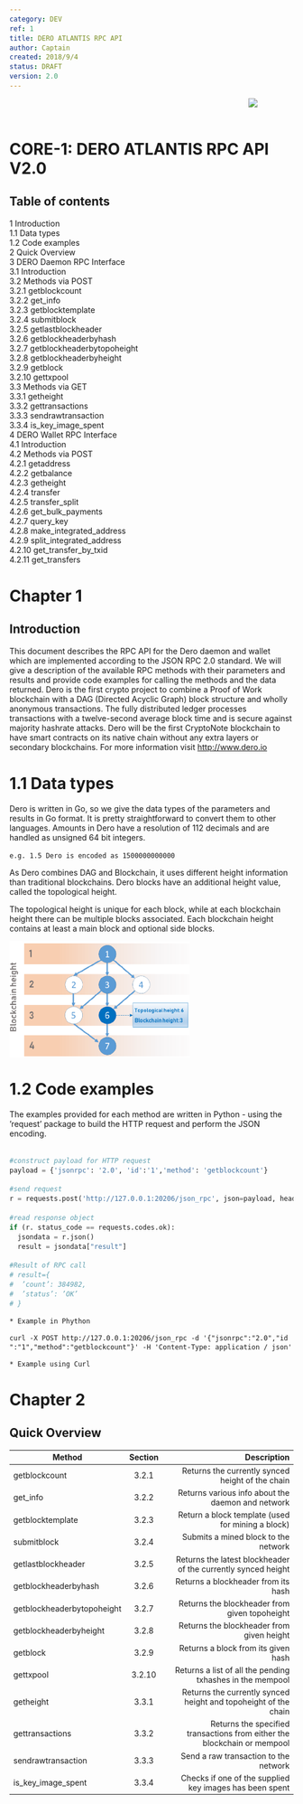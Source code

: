 ```yaml
---
category: DEV
ref: 1
title: DERO ATLANTIS RPC API
author: Captain
created: 2018/9/4
status: DRAFT
version: 2.0
---
```


<img align="right" src="/ASSETS/DERO_LOGO_320x320.png" width="80">
</br>
</br>

# CORE-1: DERO ATLANTIS RPC API V2.0

## Table of contents

1 Introduction</br>
  1.1 Data types</br>
  1.2 Code examples</br>
2 Quick Overview</br>
3 DERO Daemon RPC Interface</br>
  3.1 Introduction</br>
  3.2 Methods via POST</br>
    3.2.1 getblockcount</br>
    3.2.2 get_info</br>
    3.2.3 getblocktemplate</br>
    3.2.4 submitblock</br>
    3.2.5 getlastblockheader</br>
    3.2.6 getblockheaderbyhash</br>
    3.2.7 getblockheaderbytopoheight</br>
    3.2.8 getblockheaderbyheight</br>
    3.2.9 getblock</br>
    3.2.10 gettxpool</br>
  3.3 Methods via GET</br>
    3.3.1 getheight</br>
    3.3.2 gettransactions</br>
    3.3.3 sendrawtransaction</br>
    3.3.4 is_key_image_spent</br>
4 DERO Wallet RPC Interface</br>
  4.1 Introduction</br>
  4.2 Methods via POST</br>
    4.2.1 getaddress</br>
    4.2.2 getbalance</br>
    4.2.3 getheight</br>
    4.2.4 transfer</br>
    4.2.5 transfer_split</br>
    4.2.6 get_bulk_payments</br>
    4.2.7 query_key</br>
    4.2.8 make_integrated_address</br>
    4.2.9 split_integrated_address</br>
    4.2.10 get_transfer_by_txid</br>
    4.2.11 get_transfers</br>

# Chapter 1
## Introduction
This document describes the RPC API for the Dero daemon and wallet which are implemented
according to the JSON RPC 2.0 standard.
We will give a description of the available RPC methods with their parameters and results and
provide code examples for calling the methods and the data returned.
Dero is the first crypto project to combine a Proof of Work blockchain with a DAG (Directed
Acyclic Graph) block structure and wholly anonymous transactions. The fully distributed ledger
processes transactions with a twelve-second average block time and is secure against majority
hashrate attacks.
Dero will be the first CryptoNote blockchain to have smart contracts on its native chain without
any extra layers or secondary blockchains.
For more information visit http://www.dero.io

# 1.1 Data types
Dero is written in Go, so we give the data types of the parameters and results in Go format. It is
pretty straightforward to convert them to other languages.
Amounts in Dero have a resolution of 112 decimals and are handled as unsigned 64 bit integers.

`e.g. 1.5 Dero is encoded as 1500000000000`

As Dero combines DAG and Blockchain, it uses different height information than traditional
blockchains. Dero blocks have an additional height value, called the topological height.

The topological height is unique for each block, while at each blockchain height there can be
multiple blocks associated. Each blockchain height contains at least a main block and optional
side blocks.

<img align="center" src="/ASSETS/DEV1/DEV1_1.png" width="320">

# 1.2 Code examples

The examples provided for each method are written in Python - using the ’request’ package to
build the HTTP request and perform the JSON encoding.

```python

#construct payload for HTTP request
payload = {'jsonrpc': '2.0', 'id':'1','method': 'getblockcount'}

#send request
r = requests.post('http://127.0.0.1:20206/json_rpc', json=payload, headers ={'Connection':'close'})

#read response object
if (r. status_code == requests.codes.ok):
  jsondata = r.json()
  result = jsondata["result"]

#Result of RPC call
# result={
#  ’count’: 384982,
#  ’status’: ’OK’
# }
```
    * Example in Phython

```curl
curl -X POST http://127.0.0.1:20206/json_rpc -d '{"jsonrpc":"2.0","id ":"1","method":"getblockcount"}' -H 'Content-Type: application / json'
```
    * Example using Curl

# Chapter 2
## Quick Overview

| Method     | Section           | Description  |
| ------------- |:-------------:| -----:|
| getblockcount | 3.2.1 | Returns the currently synced height of the chain |
| get_info | 3.2.2 | Returns various info about the daemon and network |
| getblocktemplate | 3.2.3 | Return a block template (used for mining a block) |
| submitblock | 3.2.4 | Submits a mined block to the network |
| getlastblockheader | 3.2.5 | Returns the latest blockheader of the currently synced height |
| getblockheaderbyhash | 3.2.6 | Returns a blockheader from its hash |
| getblockheaderbytopoheight | 3.2.7 | Returns the blockheader from given topoheight |
| getblockheaderbyheight | 3.2.8 | Returns the blockheader from given height |
| getblock | 3.2.9 | Returns a block from its given hash |
| gettxpool | 3.2.10 | Returns a list of all the pending txhashes in the mempool |
| getheight | 3.3.1 | Returns the currently synced height and topoheight of the chain |
| gettransactions | 3.3.2 | Returns the specified transactions from either the blockchain or mempool |
| sendrawtransaction | 3.3.3 | Send a raw transaction to the network |
| is_key_image_spent | 3.3.4 | Checks if one of the supplied key images has been spent |






